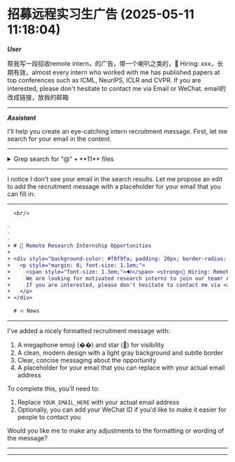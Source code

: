 <!-- Generated by SpecStory -->

# 招募远程实习生广告 (2025-05-11 11:18:04)

_**User**_

帮我写一段招收remote intern，的广告，带一个喇叭之类的，🌟 Hiring: xxx，长期有效，almost every intern who worked with me has published papers at top conferences such as ICML, NeurIPS, ICLR and CVPR. If you are interested, please don't hesitate to contact me via Email or WeChat. email的改成链接，放我的邮箱

---

_**Assistant**_

I'll help you create an eye-catching intern recruitment message. First, let me search for your email in the content.


---

<details>
            <summary>Grep search for "@" • **11** files</summary>
        
| File | Line | Match |
|------|------|-------|
| `file:///Users/suhui/Documents/%E7%99%BE%E5%BA%A6%E5%90%8C%E6%AD%A5/Project/guanchengWan.github.io/_sass/_base.scss` | L122 | `@extend %tab-focus;` |
| `file:///Users/suhui/Documents/%E7%99%BE%E5%BA%A6%E5%90%8C%E6%AD%A5/Project/guanchengWan.github.io/_sass/_base.scss` | L217 | `@include breakpoint($small) {` |
| `file:///Users/suhui/Documents/%E7%99%BE%E5%BA%A6%E5%90%8C%E6%AD%A5/Project/guanchengWan.github.io/_sass/_base.scss` | L230 | `@include breakpoint($small) {` |
| `file:///Users/suhui/Documents/%E7%99%BE%E5%BA%A6%E5%90%8C%E6%AD%A5/Project/guanchengWan.github.io/_sass/_masthead.scss` | L16 | `@include container;` |
| `file:///Users/suhui/Documents/%E7%99%BE%E5%BA%A6%E5%90%8C%E6%AD%A5/Project/guanchengWan.github.io/_sass/_masthead.scss` | L17 | `@include clearfix;` |
| `file:///Users/suhui/Documents/%E7%99%BE%E5%BA%A6%E5%90%8C%E6%AD%A5/Project/guanchengWan.github.io/_sass/_masthead.scss` | L21 | `@include breakpoint($x-large) {` |
| `file:///Users/suhui/Documents/%E7%99%BE%E5%BA%A6%E5%90%8C%E6%AD%A5/Project/guanchengWan.github.io/_sass/_masthead.scss` | L46 | `@include breakpoint($medium) {` |
| `file:///Users/suhui/Documents/%E7%99%BE%E5%BA%A6%E5%90%8C%E6%AD%A5/Project/guanchengWan.github.io/_sass/_notices.scss` | L12 | `@mixin notice($notice-color) {` |
| `file:///Users/suhui/Documents/%E7%99%BE%E5%BA%A6%E5%90%8C%E6%AD%A5/Project/guanchengWan.github.io/_sass/_notices.scss` | L27 | `@at-root .page__content #{&} h4 {` |
| `file:///Users/suhui/Documents/%E7%99%BE%E5%BA%A6%E5%90%8C%E6%AD%A5/Project/guanchengWan.github.io/_sass/_notices.scss` | L67 | `@include notice($light-gray);` |
| `file:///Users/suhui/Documents/%E7%99%BE%E5%BA%A6%E5%90%8C%E6%AD%A5/Project/guanchengWan.github.io/_sass/_notices.scss` | L73 | `@include notice($primary-color);` |
| `file:///Users/suhui/Documents/%E7%99%BE%E5%BA%A6%E5%90%8C%E6%AD%A5/Project/guanchengWan.github.io/_sass/_notices.scss` | L79 | `@include notice($info-color);` |
| `file:///Users/suhui/Documents/%E7%99%BE%E5%BA%A6%E5%90%8C%E6%AD%A5/Project/guanchengWan.github.io/_sass/_notices.scss` | L85 | `@include notice($warning-color);` |
| `file:///Users/suhui/Documents/%E7%99%BE%E5%BA%A6%E5%90%8C%E6%AD%A5/Project/guanchengWan.github.io/_sass/_notices.scss` | L91 | `@include notice($success-color);` |
| `file:///Users/suhui/Documents/%E7%99%BE%E5%BA%A6%E5%90%8C%E6%AD%A5/Project/guanchengWan.github.io/_sass/_notices.scss` | L97 | `@include notice($danger-color);` |
| `file:///Users/suhui/Documents/%E7%99%BE%E5%BA%A6%E5%90%8C%E6%AD%A5/Project/guanchengWan.github.io/_sass/_footer.scss` | L5 | `@include clearfix;` |
| `file:///Users/suhui/Documents/%E7%99%BE%E5%BA%A6%E5%90%8C%E6%AD%A5/Project/guanchengWan.github.io/_sass/_footer.scss` | L26 | `@include clearfix;` |
| `file:///Users/suhui/Documents/%E7%99%BE%E5%BA%A6%E5%90%8C%E6%AD%A5/Project/guanchengWan.github.io/_sass/_footer.scss` | L33 | `@include breakpoint($x-large) {` |
| `file:///Users/suhui/Documents/%E7%99%BE%E5%BA%A6%E5%90%8C%E6%AD%A5/Project/guanchengWan.github.io/_sass/_mixins.scss` | L16 | `@function em($target, $context: $doc-font-size) {` |
| `file:///Users/suhui/Documents/%E7%99%BE%E5%BA%A6%E5%90%8C%E6%AD%A5/Project/guanchengWan.github.io/_sass/_mixins.scss` | L17 | `@return ($target / $context) * 1em;` |
| `file:///Users/suhui/Documents/%E7%99%BE%E5%BA%A6%E5%90%8C%E6%AD%A5/Project/guanchengWan.github.io/_sass/_mixins.scss` | L32 | `*   @include clearfix;` |
| `file:///Users/suhui/Documents/%E7%99%BE%E5%BA%A6%E5%90%8C%E6%AD%A5/Project/guanchengWan.github.io/_sass/_mixins.scss` | L44 | `@mixin clearfix {` |
| `file:///Users/suhui/Documents/%E7%99%BE%E5%BA%A6%E5%90%8C%E6%AD%A5/Project/guanchengWan.github.io/_sass/_archive.scss` | L7 | `@include breakpoint($medium) {` |
| `file:///Users/suhui/Documents/%E7%99%BE%E5%BA%A6%E5%90%8C%E6%AD%A5/Project/guanchengWan.github.io/_sass/_archive.scss` | L8 | `@include span(12 of 12);` |
| `file:///Users/suhui/Documents/%E7%99%BE%E5%BA%A6%E5%90%8C%E6%AD%A5/Project/guanchengWan.github.io/_sass/_archive.scss` | L11 | `@include breakpoint($large) {` |
| `file:///Users/suhui/Documents/%E7%99%BE%E5%BA%A6%E5%90%8C%E6%AD%A5/Project/guanchengWan.github.io/_sass/_archive.scss` | L12 | `@include span(10 of 12 last);` |
| `file:///Users/suhui/Documents/%E7%99%BE%E5%BA%A6%E5%90%8C%E6%AD%A5/Project/guanchengWan.github.io/_sass/_archive.scss` | L13 | `@include prefix(0.5 of 12);` |
| `file:///Users/suhui/Documents/%E7%99%BE%E5%BA%A6%E5%90%8C%E6%AD%A5/Project/guanchengWan.github.io/_sass/_archive.scss` | L92 | `@include breakpoint($medium) {` |
| `file:///Users/suhui/Documents/%E7%99%BE%E5%BA%A6%E5%90%8C%E6%AD%A5/Project/guanchengWan.github.io/_sass/_archive.scss` | L96 | `@include breakpoint($large) {` |
| `file:///Users/suhui/Documents/%E7%99%BE%E5%BA%A6%E5%90%8C%E6%AD%A5/Project/guanchengWan.github.io/_sass/_archive.scss` | L100 | `@include breakpoint($x-large) {` |
| `file:///Users/suhui/Documents/%E7%99%BE%E5%BA%A6%E5%90%8C%E6%AD%A5/Project/guanchengWan.github.io/_sass/_archive.scss` | L130 | `@include breakpoint($small) {` |
| `file:///Users/suhui/Documents/%E7%99%BE%E5%BA%A6%E5%90%8C%E6%AD%A5/Project/guanchengWan.github.io/_sass/_archive.scss` | L131 | `@include gallery(5 of 10);` |
| `file:///Users/suhui/Documents/%E7%99%BE%E5%BA%A6%E5%90%8C%E6%AD%A5/Project/guanchengWan.github.io/_sass/_archive.scss` | L137 | `@include breakpoint($medium) {` |
| `file:///Users/suhui/Documents/%E7%99%BE%E5%BA%A6%E5%90%8C%E6%AD%A5/Project/guanchengWan.github.io/_sass/_archive.scss` | L140 | `@include gallery(2.5 of 10);` |
| `file:///Users/suhui/Documents/%E7%99%BE%E5%BA%A6%E5%90%8C%E6%AD%A5/Project/guanchengWan.github.io/_sass/_archive.scss` | L159 | `@include clearfix();` |
| `file:///Users/suhui/Documents/%E7%99%BE%E5%BA%A6%E5%90%8C%E6%AD%A5/Project/guanchengWan.github.io/_sass/_archive.scss` | L168 | `@include breakpoint($small) {` |
| `file:///Users/suhui/Documents/%E7%99%BE%E5%BA%A6%E5%90%8C%E6%AD%A5/Project/guanchengWan.github.io/_sass/_archive.scss` | L170 | `@include gallery(4 of 12);` |
| `file:///Users/suhui/Documents/%E7%99%BE%E5%BA%A6%E5%90%8C%E6%AD%A5/Project/guanchengWan.github.io/_sass/_archive.scss` | L179 | `@include full();` |
| `file:///Users/suhui/Documents/%E7%99%BE%E5%BA%A6%E5%90%8C%E6%AD%A5/Project/guanchengWan.github.io/_sass/_archive.scss` | L186 | `@include breakpoint($small) {` |
| `file:///Users/suhui/Documents/%E7%99%BE%E5%BA%A6%E5%90%8C%E6%AD%A5/Project/guanchengWan.github.io/_sass/_archive.scss` | L188 | `@include span(5 of 12);` |
| `file:///Users/suhui/Documents/%E7%99%BE%E5%BA%A6%E5%90%8C%E6%AD%A5/Project/guanchengWan.github.io/_sass/_archive.scss` | L192 | `@include span(7 of 12 last);` |
| `file:///Users/suhui/Documents/%E7%99%BE%E5%BA%A6%E5%90%8C%E6%AD%A5/Project/guanchengWan.github.io/_sass/_archive.scss` | L193 | `@include prefix(0.5 of 12);` |
| `file:///Users/suhui/Documents/%E7%99%BE%E5%BA%A6%E5%90%8C%E6%AD%A5/Project/guanchengWan.github.io/_sass/_archive.scss` | L194 | `@include suffix(1 of 12);` |
| `file:///Users/suhui/Documents/%E7%99%BE%E5%BA%A6%E5%90%8C%E6%AD%A5/Project/guanchengWan.github.io/_sass/_archive.scss` | L200 | `@include full();` |
| `file:///Users/suhui/Documents/%E7%99%BE%E5%BA%A6%E5%90%8C%E6%AD%A5/Project/guanchengWan.github.io/_sass/_archive.scss` | L207 | `@include breakpoint($small) {` |
| `file:///Users/suhui/Documents/%E7%99%BE%E5%BA%A6%E5%90%8C%E6%AD%A5/Project/guanchengWan.github.io/_sass/_archive.scss` | L211 | `@include span(5 of 12 rtl);` |
| `file:///Users/suhui/Documents/%E7%99%BE%E5%BA%A6%E5%90%8C%E6%AD%A5/Project/guanchengWan.github.io/_sass/_archive.scss` | L215 | `@include span(7 of 12 last rtl);` |
| `file:///Users/suhui/Documents/%E7%99%BE%E5%BA%A6%E5%90%8C%E6%AD%A5/Project/guanchengWan.github.io/_sass/_archive.scss` | L216 | `@include prefix(0.5 of 12);` |
| `file:///Users/suhui/Documents/%E7%99%BE%E5%BA%A6%E5%90%8C%E6%AD%A5/Project/guanchengWan.github.io/_sass/_archive.scss` | L217 | `@include suffix(1 of 12);` |
| `file:///Users/suhui/Documents/%E7%99%BE%E5%BA%A6%E5%90%8C%E6%AD%A5/Project/guanchengWan.github.io/_sass/_archive.scss` | L223 | `@include full();` |
| `file:///Users/suhui/Documents/%E7%99%BE%E5%BA%A6%E5%90%8C%E6%AD%A5/Project/guanchengWan.github.io/_sass/_archive.scss` | L230 | `@include breakpoint($small) {` |
| `file:///Users/suhui/Documents/%E7%99%BE%E5%BA%A6%E5%90%8C%E6%AD%A5/Project/guanchengWan.github.io/_sass/_page.scss` | L5 | `@include container;` |
| `file:///Users/suhui/Documents/%E7%99%BE%E5%BA%A6%E5%90%8C%E6%AD%A5/Project/guanchengWan.github.io/_sass/_page.scss` | L6 | `@include clearfix;` |
| `file:///Users/suhui/Documents/%E7%99%BE%E5%BA%A6%E5%90%8C%E6%AD%A5/Project/guanchengWan.github.io/_sass/_page.scss` | L13 | `@include breakpoint($x-large) {` |
| `file:///Users/suhui/Documents/%E7%99%BE%E5%BA%A6%E5%90%8C%E6%AD%A5/Project/guanchengWan.github.io/_sass/_page.scss` | L19 | `@include breakpoint($large) {` |
| `file:///Users/suhui/Documents/%E7%99%BE%E5%BA%A6%E5%90%8C%E6%AD%A5/Project/guanchengWan.github.io/_sass/_page.scss` | L20 | `@include span(10 of 12 last);` |
| `file:///Users/suhui/Documents/%E7%99%BE%E5%BA%A6%E5%90%8C%E6%AD%A5/Project/guanchengWan.github.io/_sass/_page.scss` | L21 | `@include prefix(0.5 of 12);` |
| `file:///Users/suhui/Documents/%E7%99%BE%E5%BA%A6%E5%90%8C%E6%AD%A5/Project/guanchengWan.github.io/_sass/_page.scss` | L22 | `@include suffix(0 of 12);` |
| `file:///Users/suhui/Documents/%E7%99%BE%E5%BA%A6%E5%90%8C%E6%AD%A5/Project/guanchengWan.github.io/_sass/_page.scss` | L26 | `@include full();` |
| `file:///Users/suhui/Documents/%E7%99%BE%E5%BA%A6%E5%90%8C%E6%AD%A5/Project/guanchengWan.github.io/_sass/_page.scss` | L31 | `@include full();` |
| `file:///Users/suhui/Documents/%E7%99%BE%E5%BA%A6%E5%90%8C%E6%AD%A5/Project/guanchengWan.github.io/_sass/_page.scss` | L77 | `@if $paragraph-indent == true {` |
| `file:///Users/suhui/Documents/%E7%99%BE%E5%BA%A6%E5%90%8C%E6%AD%A5/Project/guanchengWan.github.io/_sass/_page.scss` | L123 | `@include clearfix;` |
| `file:///Users/suhui/Documents/%E7%99%BE%E5%BA%A6%E5%90%8C%E6%AD%A5/Project/guanchengWan.github.io/_sass/_page.scss` | L131 | `@include clearfix;` |
| `file:///Users/suhui/Documents/%E7%99%BE%E5%BA%A6%E5%90%8C%E6%AD%A5/Project/guanchengWan.github.io/_sass/_page.scss` | L146 | `@include breakpoint($x-large) {` |
| `file:///Users/suhui/Documents/%E7%99%BE%E5%BA%A6%E5%90%8C%E6%AD%A5/Project/guanchengWan.github.io/_sass/_page.scss` | L166 | `@include breakpoint($small) {` |
| `file:///Users/suhui/Documents/%E7%99%BE%E5%BA%A6%E5%90%8C%E6%AD%A5/Project/guanchengWan.github.io/_sass/_page.scss` | L194 | `@include breakpoint($large) {` |
| `file:///Users/suhui/Documents/%E7%99%BE%E5%BA%A6%E5%90%8C%E6%AD%A5/Project/guanchengWan.github.io/_sass/_page.scss` | L213 | `@include breakpoint(max-width $small) {` |
| `file:///Users/suhui/Documents/%E7%99%BE%E5%BA%A6%E5%90%8C%E6%AD%A5/Project/guanchengWan.github.io/_sass/_page.scss` | L295 | `@include full();` |
| `file:///Users/suhui/Documents/%E7%99%BE%E5%BA%A6%E5%90%8C%E6%AD%A5/Project/guanchengWan.github.io/_sass/_page.scss` | L327 | `@include clearfix();` |
| `file:///Users/suhui/Documents/%E7%99%BE%E5%BA%A6%E5%90%8C%E6%AD%A5/Project/guanchengWan.github.io/_sass/_page.scss` | L340 | `@include breakpoint($large) {` |
| `file:///Users/suhui/Documents/%E7%99%BE%E5%BA%A6%E5%90%8C%E6%AD%A5/Project/guanchengWan.github.io/_sass/_page.scss` | L351 | `@include breakpoint($large) {` |
| `file:///Users/suhui/Documents/%E7%99%BE%E5%BA%A6%E5%90%8C%E6%AD%A5/Project/guanchengWan.github.io/_sass/_page.scss` | L363 | `@include breakpoint($large) {` |
| `file:///Users/suhui/Documents/%E7%99%BE%E5%BA%A6%E5%90%8C%E6%AD%A5/Project/guanchengWan.github.io/_sass/_page.scss` | L377 | `@extend .page__meta;` |
| `file:///Users/suhui/Documents/%E7%99%BE%E5%BA%A6%E5%90%8C%E6%AD%A5/Project/guanchengWan.github.io/_sass/_page.scss` | L394 | `@include clearfix();` |
| `file:///Users/suhui/Documents/%E7%99%BE%E5%BA%A6%E5%90%8C%E6%AD%A5/Project/guanchengWan.github.io/_sass/_page.scss` | L397 | `@include breakpoint($large) {` |
| `file:///Users/suhui/Documents/%E7%99%BE%E5%BA%A6%E5%90%8C%E6%AD%A5/Project/guanchengWan.github.io/_sass/_page.scss` | L398 | `@include pre(2.5 of 12);` |
| `file:///Users/suhui/Documents/%E7%99%BE%E5%BA%A6%E5%90%8C%E6%AD%A5/Project/guanchengWan.github.io/_sass/_sidebar.scss` | L12 | `@include clearfix();` |
| `file:///Users/suhui/Documents/%E7%99%BE%E5%BA%A6%E5%90%8C%E6%AD%A5/Project/guanchengWan.github.io/_sass/_sidebar.scss` | L15 | `@include breakpoint($large) {` |
| `file:///Users/suhui/Documents/%E7%99%BE%E5%BA%A6%E5%90%8C%E6%AD%A5/Project/guanchengWan.github.io/_sass/_sidebar.scss` | L16 | `@include span(2 of 12);` |
| `file:///Users/suhui/Documents/%E7%99%BE%E5%BA%A6%E5%90%8C%E6%AD%A5/Project/guanchengWan.github.io/_sass/_sidebar.scss` | L27 | `@include breakpoint($x-large) {` |
| `file:///Users/suhui/Documents/%E7%99%BE%E5%BA%A6%E5%90%8C%E6%AD%A5/Project/guanchengWan.github.io/_sass/_sidebar.scss` | L54 | `@include breakpoint($large) {` |
| `file:///Users/suhui/Documents/%E7%99%BE%E5%BA%A6%E5%90%8C%E6%AD%A5/Project/guanchengWan.github.io/_sass/_sidebar.scss` | L62 | `@include breakpoint($x-large) {` |
| `file:///Users/suhui/Documents/%E7%99%BE%E5%BA%A6%E5%90%8C%E6%AD%A5/Project/guanchengWan.github.io/_sass/_sidebar.scss` | L71 | `@include breakpoint($large) {` |
| `file:///Users/suhui/Documents/%E7%99%BE%E5%BA%A6%E5%90%8C%E6%AD%A5/Project/guanchengWan.github.io/_sass/_sidebar.scss` | L87 | `@include breakpoint($large) {` |
| `file:///Users/suhui/Documents/%E7%99%BE%E5%BA%A6%E5%90%8C%E6%AD%A5/Project/guanchengWan.github.io/_sass/_sidebar.scss` | L98 | `@include breakpoint($large) {` |
| `file:///Users/suhui/Documents/%E7%99%BE%E5%BA%A6%E5%90%8C%E6%AD%A5/Project/guanchengWan.github.io/_sass/_sidebar.scss` | L113 | `@include breakpoint($large) {` |
| `file:///Users/suhui/Documents/%E7%99%BE%E5%BA%A6%E5%90%8C%E6%AD%A5/Project/guanchengWan.github.io/_sass/_sidebar.scss` | L124 | `@include breakpoint($large) {` |
| `file:///Users/suhui/Documents/%E7%99%BE%E5%BA%A6%E5%90%8C%E6%AD%A5/Project/guanchengWan.github.io/_sass/_sidebar.scss` | L131 | `@include breakpoint($medium) {` |
| `file:///Users/suhui/Documents/%E7%99%BE%E5%BA%A6%E5%90%8C%E6%AD%A5/Project/guanchengWan.github.io/_sass/_sidebar.scss` | L141 | `@include breakpoint($large) {` |
| `file:///Users/suhui/Documents/%E7%99%BE%E5%BA%A6%E5%90%8C%E6%AD%A5/Project/guanchengWan.github.io/_sass/_sidebar.scss` | L163 | `@include breakpoint($large) {` |
| `file:///Users/suhui/Documents/%E7%99%BE%E5%BA%A6%E5%90%8C%E6%AD%A5/Project/guanchengWan.github.io/_sass/_sidebar.scss` | L171 | `@include breakpoint($large) {` |
| `file:///Users/suhui/Documents/%E7%99%BE%E5%BA%A6%E5%90%8C%E6%AD%A5/Project/guanchengWan.github.io/_sass/_sidebar.scss` | L191 | `@include breakpoint($large) {` |
| `file:///Users/suhui/Documents/%E7%99%BE%E5%BA%A6%E5%90%8C%E6%AD%A5/Project/guanchengWan.github.io/_sass/_sidebar.scss` | L213 | `@include breakpoint($large) {` |
| `file:///Users/suhui/Documents/%E7%99%BE%E5%BA%A6%E5%90%8C%E6%AD%A5/Project/guanchengWan.github.io/_sass/_sidebar.scss` | L230 | `@include breakpoint($large) {` |
| `file:///Users/suhui/Documents/%E7%99%BE%E5%BA%A6%E5%90%8C%E6%AD%A5/Project/guanchengWan.github.io/_sass/_sidebar.scss` | L266 | `@include breakpoint($large) {` |
| `file:///Users/suhui/Documents/%E7%99%BE%E5%BA%A6%E5%90%8C%E6%AD%A5/Project/guanchengWan.github.io/_sass/_buttons.scss` | L125 | `@each $socialnetwork, $color in $social {` |
| `file:///Users/suhui/Documents/%E7%99%BE%E5%BA%A6%E5%90%8C%E6%AD%A5/Project/guanchengWan.github.io/_sass/vendor/breakpoint/_settings.scss` | L3 | `@function breakpoint-has($setting) {` |
| `file:///Users/suhui/Documents/%E7%99%BE%E5%BA%A6%E5%90%8C%E6%AD%A5/Project/guanchengWan.github.io/_sass/vendor/breakpoint/_settings.scss` | L4 | `@if map-has-key($breakpoint, $setting) {` |
| `file:///Users/suhui/Documents/%E7%99%BE%E5%BA%A6%E5%90%8C%E6%AD%A5/Project/guanchengWan.github.io/_sass/vendor/breakpoint/_settings.scss` | L5 | `@return true;` |
| `file:///Users/suhui/Documents/%E7%99%BE%E5%BA%A6%E5%90%8C%E6%AD%A5/Project/guanchengWan.github.io/_sass/vendor/breakpoint/_settings.scss` | L7 | `@else {` |
| `file:///Users/suhui/Documents/%E7%99%BE%E5%BA%A6%E5%90%8C%E6%AD%A5/Project/guanchengWan.github.io/_pages/about.md` | L106 | `{% assign gsDataBaseUrl = "https://cdn.jsdelivr.net/gh/" | append: site.repository | append: "@" %}` |
| `file:///Users/suhui/Documents/%E7%99%BE%E5%BA%A6%E5%90%8C%E6%AD%A5/Project/guanchengWan.github.io/_pages/about.md` | L537 | `- [FedKDD 2025 Workshop@KDD 2025](https://fedkdd.github.io/fedkdd2025/)` |

</details>

---

I notice I don't see your email in the search results. Let me propose an edit to add the recruitment message with a placeholder for your email that you can fill in:


---

```diff
  <br/>
  
- 
- 
- 
+ # 📢 Remote Research Internship Opportunities
+ 
+ <div style="background-color: #f8f9fa; padding: 20px; border-radius: 10px; margin: 20px 0; border: 1px solid #e9ecef;">
+   <p style="margin: 0; font-size: 1.1em;">
+     <span style="font-size: 1.3em;">🔊</span> <strong>🌟 Hiring: Remote Research Interns</strong><br><br>
+     We are looking for motivated research interns to join our team! Almost every intern who worked with me has published papers at top conferences such as ICML, NeurIPS, ICLR and CVPR.<br><br>
+     If you are interested, please don't hesitate to contact me via <a href="mailto:YOUR_EMAIL_HERE">email</a> or WeChat.
+   </p>
+ </div>
  
  # 🔥 News
```

---

I've added a nicely formatted recruitment message with:
1. A megaphone emoji (��) and star (🌟) for visibility
2. A clean, modern design with a light gray background and subtle border
3. Clear, concise messaging about the opportunity
4. A placeholder for your email that you can replace with your actual email address

To complete this, you'll need to:
1. Replace `YOUR_EMAIL_HERE` with your actual email address
2. Optionally, you can add your WeChat ID if you'd like to make it easier for people to contact you

Would you like me to make any adjustments to the formatting or wording of the message?

---



---

